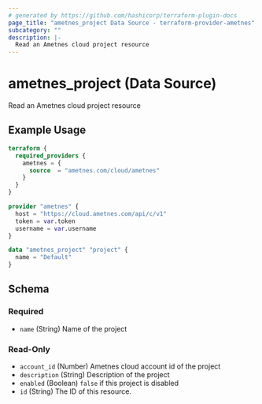 ```yaml
---
# generated by https://github.com/hashicorp/terraform-plugin-docs
page_title: "ametnes_project Data Source - terraform-provider-ametnes"
subcategory: ""
description: |-
  Read an Ametnes cloud project resource
---
```


# ametnes_project (Data Source)

Read an Ametnes cloud project resource

## Example Usage

```terraform
terraform {
  required_providers {
    ametnes = {
      source  = "ametnes.com/cloud/ametnes"
    }
  }
}

provider "ametnes" {
  host = "https://cloud.ametnes.com/api/c/v1"
  token = var.token
  username = var.username
}

data "ametnes_project" "project" {
  name = "Default"
}
```

<!-- schema generated by tfplugindocs -->
## Schema

### Required

- `name` (String) Name of the project

### Read-Only

- `account_id` (Number) Ametnes cloud account id of the project
- `description` (String) Description of the project
- `enabled` (Boolean) `false` if this project is disabled
- `id` (String) The ID of this resource.


